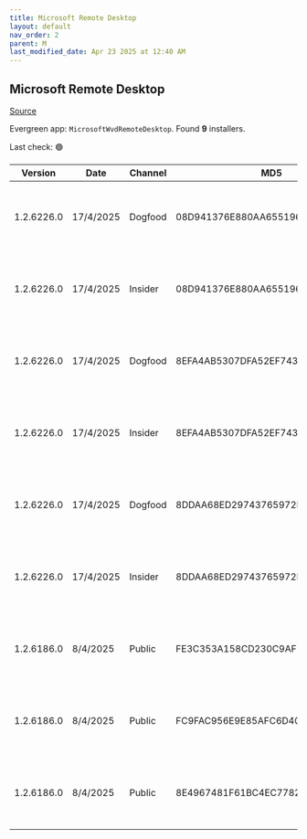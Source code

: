 ```yaml
---
title: Microsoft Remote Desktop
layout: default
nav_order: 2
parent: M
last_modified_date: Apr 23 2025 at 12:40 AM
---
```


## Microsoft Remote Desktop

[Source](https://docs.microsoft.com/en-us/azure/virtual-desktop/connect-windows-7-10)

Evergreen app: `MicrosoftWvdRemoteDesktop`. Found **9** installers.

Last check: 🟢

| Version    | Date      | Channel | MD5                              | Sha2                                                                                                                             | Architecture | URI                                                                                                                                                                                                                                                                  |
| ---------- | --------- | ------- | -------------------------------- | -------------------------------------------------------------------------------------------------------------------------------- | ------------ | -------------------------------------------------------------------------------------------------------------------------------------------------------------------------------------------------------------------------------------------------------------------- |
| 1.2.6226.0 | 17/4/2025 | Dogfood | 08D941376E880AA6551961039993FA5E | 4198A5D23573522F1EE3B348C36759929349404C888305F49A26740D99DBF808AF864FA712672C0A5707744F57D190E981B18D5D60773482FE10CE352655D334 | ARM64        | [https://res.cdn.office.net/remote-desktop-windows-client/09024c49-4922-468b-8e65-e1ff68f7316c/RemoteDesktop_1.2.6226.0_ARM64.msi](https://res.cdn.office.net/remote-desktop-windows-client/09024c49-4922-468b-8e65-e1ff68f7316c/RemoteDesktop_1.2.6226.0_ARM64.msi) |
| 1.2.6226.0 | 17/4/2025 | Insider | 08D941376E880AA6551961039993FA5E | 4198A5D23573522F1EE3B348C36759929349404C888305F49A26740D99DBF808AF864FA712672C0A5707744F57D190E981B18D5D60773482FE10CE352655D334 | ARM64        | [https://res.cdn.office.net/remote-desktop-windows-client/09024c49-4922-468b-8e65-e1ff68f7316c/RemoteDesktop_1.2.6226.0_ARM64.msi](https://res.cdn.office.net/remote-desktop-windows-client/09024c49-4922-468b-8e65-e1ff68f7316c/RemoteDesktop_1.2.6226.0_ARM64.msi) |
| 1.2.6226.0 | 17/4/2025 | Dogfood | 8EFA4AB5307DFA52EF743CD91D7EC826 | 28FFA718455B34FEDC63A9CF1E9648B334425ACB067D2C9C456AE6DEC30303D47273BA8909CAF8D9B5944B9CD26A60B22089CE7258B2E1C1FD040A45B7B79B4A | x64          | [https://res.cdn.office.net/remote-desktop-windows-client/3379beab-3aed-49c5-9607-66610b22ed9d/RemoteDesktop_1.2.6226.0_x64.msi](https://res.cdn.office.net/remote-desktop-windows-client/3379beab-3aed-49c5-9607-66610b22ed9d/RemoteDesktop_1.2.6226.0_x64.msi)     |
| 1.2.6226.0 | 17/4/2025 | Insider | 8EFA4AB5307DFA52EF743CD91D7EC826 | 28FFA718455B34FEDC63A9CF1E9648B334425ACB067D2C9C456AE6DEC30303D47273BA8909CAF8D9B5944B9CD26A60B22089CE7258B2E1C1FD040A45B7B79B4A | x64          | [https://res.cdn.office.net/remote-desktop-windows-client/3379beab-3aed-49c5-9607-66610b22ed9d/RemoteDesktop_1.2.6226.0_x64.msi](https://res.cdn.office.net/remote-desktop-windows-client/3379beab-3aed-49c5-9607-66610b22ed9d/RemoteDesktop_1.2.6226.0_x64.msi)     |
| 1.2.6226.0 | 17/4/2025 | Dogfood | 8DDAA68ED29743765972F38F4BE72628 | 7035030289C4F29275F9B55ED4F97B911C86290778CABD9B2845F82846E730A6DCD2230763D25F2E1483D8FE7ACAE64BEB9F60D63369CBD2244231FEF8987193 | x86          | [https://res.cdn.office.net/remote-desktop-windows-client/9ad8d4bc-e819-444f-a613-b96284e256fc/RemoteDesktop_1.2.6226.0_x86.msi](https://res.cdn.office.net/remote-desktop-windows-client/9ad8d4bc-e819-444f-a613-b96284e256fc/RemoteDesktop_1.2.6226.0_x86.msi)     |
| 1.2.6226.0 | 17/4/2025 | Insider | 8DDAA68ED29743765972F38F4BE72628 | 7035030289C4F29275F9B55ED4F97B911C86290778CABD9B2845F82846E730A6DCD2230763D25F2E1483D8FE7ACAE64BEB9F60D63369CBD2244231FEF8987193 | x86          | [https://res.cdn.office.net/remote-desktop-windows-client/9ad8d4bc-e819-444f-a613-b96284e256fc/RemoteDesktop_1.2.6226.0_x86.msi](https://res.cdn.office.net/remote-desktop-windows-client/9ad8d4bc-e819-444f-a613-b96284e256fc/RemoteDesktop_1.2.6226.0_x86.msi)     |
| 1.2.6186.0 | 8/4/2025  | Public  | FE3C353A158CD230C9AF2FEEB4AA9587 | 1EDEA8BC4DAEA9D04BAB72B942D560403982347F6F51F22326D5C7EFD2D24B976F223B219FA0191B003BF26B6CF339D6959CF39F59F1E51EE070395C2E735FEA | ARM64        | [https://res.cdn.office.net/remote-desktop-windows-client/141cdd8a-6e46-43d7-93a3-4015c8dab581/RemoteDesktop_1.2.6186.0_ARM64.msi](https://res.cdn.office.net/remote-desktop-windows-client/141cdd8a-6e46-43d7-93a3-4015c8dab581/RemoteDesktop_1.2.6186.0_ARM64.msi) |
| 1.2.6186.0 | 8/4/2025  | Public  | FC9FAC956E9E85AFC6D4068303649847 | D078124EAAA9393C499F66E5FF35B1AC114415EF5EFE035603255DD58BD9572D6916C35E60B346464D556E48CC226C88E1AF95D330DA8AB768D629DE93B78233 | x64          | [https://res.cdn.office.net/remote-desktop-windows-client/fa13eaf6-7d65-4188-838f-d6907cbf6234/RemoteDesktop_1.2.6186.0_x64.msi](https://res.cdn.office.net/remote-desktop-windows-client/fa13eaf6-7d65-4188-838f-d6907cbf6234/RemoteDesktop_1.2.6186.0_x64.msi)     |
| 1.2.6186.0 | 8/4/2025  | Public  | 8E4967481F61BC4EC7782199B8B331AD | 9F1B60B1458996F88D4F3013381B79CC5BDAE616BEDFB3A729CA08B2D400234A8836B010A53560588B9BB70093B2913BCE1175DBCF07F0E76943949E3C7EC145 | x86          | [https://res.cdn.office.net/remote-desktop-windows-client/1bc8ecb6-5ac5-48e4-83f5-0d3c827c2765/RemoteDesktop_1.2.6186.0_x86.msi](https://res.cdn.office.net/remote-desktop-windows-client/1bc8ecb6-5ac5-48e4-83f5-0d3c827c2765/RemoteDesktop_1.2.6186.0_x86.msi)     |
